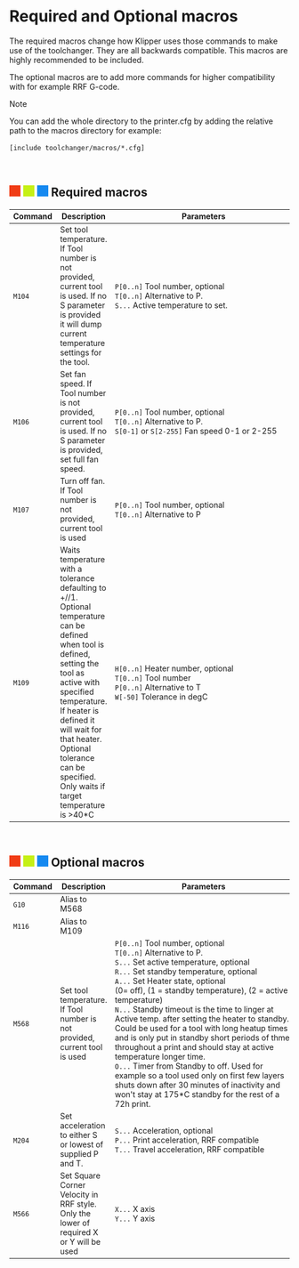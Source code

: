 # Required and Optional macros

The required macros change how Klipper uses those commands to make use of the toolchanger. They are all backwards compatible. This macros are highly recommended to be included.

The optional macros are to add more commands for higher compatibility with for example RRF G-code.

> [!NOTE]  
> You can add the whole directory to the printer.cfg by adding the relative path to the macros directory for example:

```
[include toolchanger/macros/*.cfg]
```

<br>

## ![#f03c15](/doc/f03c15.png) ![#c5f015](/doc/c5f015.png) ![#1589F0](/doc/1589F0.png) Required macros

  | Command | Description | &nbsp;&nbsp;&nbsp;&nbsp;&nbsp;&nbsp;&nbsp;&nbsp;&nbsp;&nbsp;&nbsp;&nbsp;&nbsp;&nbsp;&nbsp;&nbsp;&nbsp;&nbsp;&nbsp;&nbsp;&nbsp;&nbsp;&nbsp;&nbsp;&nbsp;&nbsp;&nbsp;&nbsp;&nbsp;&nbsp;&nbsp;&nbsp;Parameters&nbsp;&nbsp;&nbsp;&nbsp;&nbsp;&nbsp;&nbsp;&nbsp;&nbsp;&nbsp;&nbsp;&nbsp;&nbsp;&nbsp;&nbsp;&nbsp;&nbsp;&nbsp;&nbsp;&nbsp;&nbsp;&nbsp;&nbsp;&nbsp;&nbsp;&nbsp;&nbsp;&nbsp;&nbsp;&nbsp;&nbsp;&nbsp; |
  | ------- | ----------- | ---------- |
  | `M104` | Set tool temperature. If Tool number is not provided, current tool is used. If no S parameter is provided it will dump current temperature settings for the tool.| `P[0..n]` Tool number, optional <br> `T[0..n]` Alternative to P. <br>`S...` Active temperature to set. |
  | `M106` | Set fan speed. If Tool number is not provided, current tool is used. If no S parameter is provided, set full fan speed. | `P[0..n]` Tool number, optional <br> `T[0..n]` Alternative to P. <br>`S[0-1]` or `S[2-255]` Fan speed 0-1 or 2-255 |
  | `M107` | Turn off fan. If Tool number is not provided, current tool is used| `P[0..n]` Tool number, optional <br> `T[0..n]` Alternative to P |
  | `M109` | Waits temperature with a tolerance defaulting to +//1. Optional temperature can be defined when tool is defined, setting the tool as active with specified temperature. If heater is defined it will wait for that heater. Optional tolerance can be specified. Only waits if target temperature is >40*C  | `H[0..n]` Heater number, optional <br>`T[0..n]` Tool number <br>`P[0..n]` Alternative to T <br>`W[-50]` Tolerance in degC |

<br>
  
## ![#f03c15](/doc/f03c15.png) ![#c5f015](/doc/c5f015.png) ![#1589F0](/doc/1589F0.png) Optional macros

  | Command | Description | &nbsp;&nbsp;&nbsp;&nbsp;&nbsp;&nbsp;&nbsp;&nbsp;&nbsp;&nbsp;&nbsp;&nbsp;&nbsp;&nbsp;&nbsp;&nbsp;&nbsp;&nbsp;&nbsp;&nbsp;&nbsp;&nbsp;&nbsp;&nbsp;&nbsp;&nbsp;&nbsp;&nbsp;&nbsp;&nbsp;&nbsp;&nbsp;Parameters&nbsp;&nbsp;&nbsp;&nbsp;&nbsp;&nbsp;&nbsp;&nbsp;&nbsp;&nbsp;&nbsp;&nbsp;&nbsp;&nbsp;&nbsp;&nbsp;&nbsp;&nbsp;&nbsp;&nbsp;&nbsp;&nbsp;&nbsp;&nbsp;&nbsp;&nbsp;&nbsp;&nbsp;&nbsp;&nbsp;&nbsp;&nbsp; |
  | ------- | ----------- | ---------- |
  | `G10` | Alias to M568  |  |
  | `M116` | Alias to M109  |  |
  | `M568` |Set tool temperature. If Tool number is not provided, current tool is used | `P[0..n]` Tool number, optional <br> `T[0..n]` Alternative to P. <br>`S...` Set active temperature, optional <br>`R...` Set standby temperature, optional <br>`A...` Set Heater state, optional<br> (0= off), (1 = standby temperature), (2 = active temperature) <br>`N...` Standby timeout is the time to linger at Active temp. after setting the heater to standby. Could be used for a tool with long heatup times and is only put in standby short periods of thme throughout a print and should stay at active temperature longer time. <br>`O...` Timer from Standby to off. Used for example so a tool used only on first few layers shuts down after 30 minutes of inactivity and won't stay at 175*C standby for the rest of a 72h print. |
  | `M204` | Set acceleration to either S or lowest of supplied P and T. | `S...` Acceleration, optional<br> `P...` Print acceleration, RRF compatible<br> `T...` Travel acceleration, RRF compatible |
  | `M566` | Set Square Corner Velocity in RRF style. Only the lower of required X or Y will be used| `X...` X axis<br> `Y...` Y axis |
